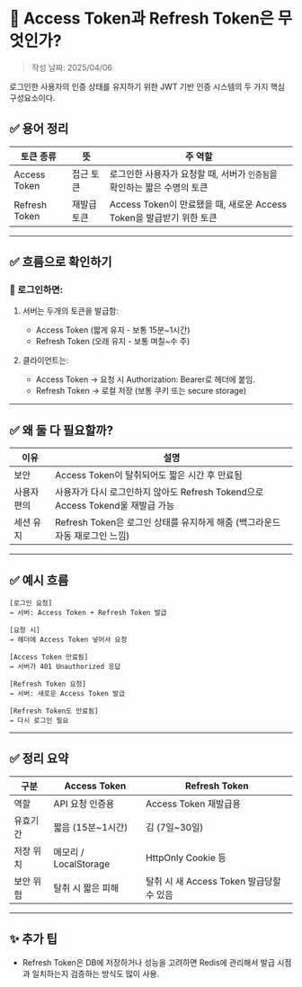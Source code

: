 # 📌 Access Token과 Refresh Token은 무엇인가?
> 작성 날짜: 2025/04/06

로그인한 사용자의 인증 상태를 유지하기 위한 JWT 기반 인증 시스템의 두 가지 핵심 구성요소이다.

## ✅ 용어 정리
| 토큰 종류 | 뜻 | 주 역할 |
|---------|----|--------|
| Access Token | 접근 토큰 | 로그인한 사용자가 요청할 때, 서버가 `인증됨`을 확인하는 짧은 수명의 토큰 |
| Refresh Token | 재발급 토큰 | Access Token이 만료됐을 때, 새로운 Access Token을 발급받기 위한 토큰 |

---

## ✅ 흐름으로 확인하기
### 🔐 로그인하면:
1. 서버는 두개의 토큰을 발급함:
    - Access Token (짧게 유지 - 보통 15분~1시간)
    - Refresh Token (오래 유지 - 보통 며칠~수 주)

2. 클라이언트는:
    - Access Token → 요청 시 Authorization: Bearer로 헤더에 붙임.
    - Refresh Token → 로컬 저장 (보통 쿠키 또는 secure storage)

---

## ✅ 왜 둘 다 필요할까?
 | 이유 | 설명 |
 |-----|-----|
 | 보안 | Access Token이 탈취되어도 짧은 시간 후 만료됨 |
 | 사용자 편의 | 사용자가 다시 로그인하지 않아도 Refresh Tokend으로 Access Tokend울 재발급 가능 |
 | 세션 유지 | Refresh Token은 로그인 상태를 유지하게 해줌 (백그라운드 자동 재로그인 느낌) |

---

## ✅ 예시 흐름
```text
[로그인 요청]
→ 서버: Access Token + Refresh Token 발급

[요청 시]
→ 헤더에 Access Token 넣어서 요청

[Access Token 만료됨]
→ 서버가 401 Unauthorized 응답

[Refresh Token 요청]
→ 서버: 새로운 Access Token 발급

[Refresh Token도 만료됨]
→ 다시 로그인 필요
```

---

## ✅ 정리 요약
 | 구분 | Access Token       | Refresh Token |
 |-----|--------------------|---------------|
 | 역할 | API 요청 인증용         | Access Token 재발급용 |
 | 유효기간 | 짧음 (15분~1시간)       | 김 (7일~30일) |
 | 저장 위치 | 메모리 / LocalStorage | HttpOnly Cookie 등 |
 | 보안 위험 | 탈취 시 짧은 피해         | 탈취 시 새 Access Token 발급당할 수 있음 |

---

## ✨ 추가 팁
- Refresh Token은 DB에 저장하거나 성능을 고려하면 Redis에 관리해서 발급 시점과 일치하는지 검증하는 방식도 많이 사용.

